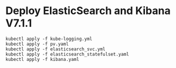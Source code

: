 # Deploy ElasticSearch and Kibana V7.1.1

```shell
kubectl apply -f kube-logging.yml
kubectl apply -f pv.yaml
kubectl apply -f elasticsearch_svc.yml
kubectl apply -f elasticsearch_statefulset.yaml
kubectl apply -f kibana.yaml
```


